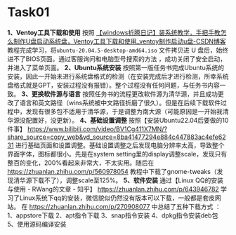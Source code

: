 # Task01
**1、Ventoy工具下载和使用**
	按照 [【windows折腾日记】装系统教学，手把手教怎么制作U盘启动系统盘，Ventoy工具下载和使用_ventoy制作启动u盘-CSDN博客](https://blog.csdn.net/u010560236/article/details/123006741)教程完成学习，将`ubuntu-20.04.5-desktop-amd64.iso` 文件拷贝进 U 盘后，始终进不了BIOS页面。通过客服询问和电脑型号搜索的方法
	，成功关闭了安全启动，并进入了菜单页面。
**2、Ubuntu系统安装**
	按照第一版任务书完成Ubuntu系统的安装，因此一开始未进行系统盘格式的检测（在安装完成后才进行检测，所幸系统盘格式就是GPT，安装过程没有报错）。整个过程没有任何问题，与任务书内容一致。
**3、更换软件源与语言**
	按照任务书的流程更改软件源为清华源，并且成功更改了语言和英文路径（wins系统被中文路径折磨了很久）。但是在后续下载软件过程中，发现有很多包不适用于清华源，于是调整为南大源（可能原因是一开始我清华源没配置好，没更新）。
**4、基础设置调整**
	按照【安装Ubuntu22.04后要做的10件事】 https://www.bilibili.com/video/BV1Cg411X7MN/?share_source=copy_web&vd_source=8ba41477294e884c447883ac4efe6231 进行基础页面和设置调整。基础设置调整之后发现电脑分辨率太高，导致整个界面字体，图标都很小。先是在system setting里的display调整scale，发现只有整百的变化，200%看起来非常大，不太实用。随后在 https://zhuanlan.zhihu.com/p/560978054 教程中下载了gnome-tweaks（发现清华源下载不了），调整scale至125%。
**5、软件安装**
	通过【Linux QQ的安装与使用 - RWang的文章 - 知乎】 https://zhuanlan.zhihu.com/p/643946782 学习了Linux系统下qq的安装，微信貌似仍然没有版本可以下载，一般都是套皮网站。 在 https://zhuanlan.zhihu.com/p/270908077 中总结了五种下载方式 ：1、appstore下载  2、apt指令下载  3、snap指令安装  4、dpkg指令安装deb包  5、使用源码编译安装
